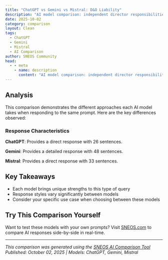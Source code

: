 ```yaml
---
title: "ChatGPT vs Gemini vs Mistral: D&O Liability"
description: "AI model comparison: independent director responsibilities..."
date: 2025-10-02
category: comparison
layout: Clean
tags:
  - ChatGPT
  - Gemini
  - Mistral
  - AI Comparison
author: SNEOS Community
head:
  - - meta
    - name: description
      content: "AI model comparison: independent director responsibilities..."
---
```


<ChatComparison
  title="ChatGPT vs Gemini vs Mistral: D&amp;O Liability"
  prompt="independent director responsibilities"
  :responses='{
    "ChatGPT": "Independent directors play a crucial role in corporate governance by providing unbiased oversight and ensuring that the interests of all stakeholders, including shareholders, are protected. Their key responsibilities typically include:\n\n1. **Governance Oversight**  \n   - Ensure the company adheres to legal and regulatory requirements.  \n   - Monitor the effectiveness of the board and its committees.  \n   - Promote ethical standards and corporate social responsibility.\n\n2. **Strategic Guidance**  \n   - Provide independent input on the company\u2019s strategy and business plans.  \n   - Challenge and constructively question management decisions.  \n   - Approve significant corporate policies and major investments.\n\n3. **Risk Management and Compliance**  \n   - Oversee risk management frameworks and internal controls.  \n   - Ensure compliance with applicable laws, regulations, and internal policies.  \n   - Monitor financial reporting and audit processes.\n\n4. **Performance Monitoring**  \n   - Evaluate the performance of the CEO and senior management.  \n   - Ensure appropriate succession planning for key executives.  \n   - Review remuneration policies to align executive compensation with company performance.\n\n5. **Protect Stakeholder Interests**  \n   - Balance the interests of shareholders, employees, customers, and other stakeholders.  \n   - Address conflicts of interest with impartiality.  \n   - Safeguard minority shareholders\u2019 rights.\n\n6. **Attendance and Participation**  \n   - Attend board and committee meetings regularly.  \n   - Prepare diligently and actively participate in discussions.  \n   - Bring an independent perspective free from management influence.\n\nOverall, independent directors are expected to act with integrity, objectivity, and diligence to enhance transparency, accountability, and long-term value creation.",
    "Gemini": "Independent directors play a crucial role in corporate governance, acting as a check and balance on management and protecting the interests of shareholders, especially minority shareholders.  Their responsibilities are broad and encompass several key areas:\n\n**1. Oversight and Monitoring:**\n\n*   **Overseeing Management Performance:** Critically evaluating the performance of the CEO and other senior executives.  This includes assessing strategic plans, financial results, operational efficiency, and compliance with legal and ethical standards.\n*   **Risk Management:** Ensuring that the company has effective risk management systems in place and that management is adequately identifying, assessing, and mitigating risks. This includes financial, operational, compliance, and reputational risks.\n*   **Internal Controls:** Monitoring the effectiveness of internal controls over financial reporting and operations. They rely on reports from internal audit and the external auditor.\n*   **Compliance:** Overseeing the company\u0027s compliance with laws, regulations, and ethical standards.\n*   **Succession Planning:** Participating in the planning for the succession of key executives, including the CEO.  This ensures a smooth transition and minimizes disruption.\n*   **Crisis Management:**  Providing oversight and guidance during crises, ensuring the company responds effectively and ethically.\n\n**2. Strategic Guidance and Counsel:**\n\n*   **Strategic Planning:** Providing independent perspective and guidance on the company\u0027s strategic direction.  This includes challenging management assumptions and ensuring the strategy is aligned with shareholder interests.\n*   **Major Transactions:**  Reviewing and approving significant transactions, such as mergers, acquisitions, divestitures, and capital expenditures. This ensures that these transactions are in the best interests of the company and shareholders.\n*   **Corporate Governance:**  Championing good corporate governance practices and ensuring the board operates effectively and ethically.\n\n**3. Representing Shareholder Interests:**\n\n*   **Protecting Minority Shareholders:**  Ensuring that the interests of all shareholders, particularly minority shareholders, are protected in decision-making.\n*   **Fairness and Equity:**  Promoting fairness and equity in the treatment of all shareholders.\n*   **Proxy Oversight:**  Reviewing and approving proxy statements and related materials.\n*   **Shareholder Communication:**  Being accessible to shareholders and responding to their concerns (sometimes through designated lead independent director).\n\n**4. Committee Participation:**\n\nIndependent directors typically serve on key board committees, which provide in-depth oversight of specific areas.  Common committees include:\n\n*   **Audit Committee:**  Responsible for overseeing the company\u0027s financial reporting process, internal controls, and external audit.  Usually composed entirely of independent directors with financial expertise.\n*   **Compensation Committee:**  Responsible for determining the compensation of the CEO and other senior executives.  Often composed entirely of independent directors.\n*   **Nominating and Governance Committee:**  Responsible for identifying and nominating candidates for the board, as well as developing and overseeing the company\u0027s corporate governance policies.  Ideally, this committee is comprised of independent directors.\n*   **Risk Committee:** Oversees the company\u0027s risk management framework.  Often composed entirely or primarily of independent directors.\n\n**5. Fiduciary Duties:**\n\nIndependent directors, like all directors, have fiduciary duties to the company and its shareholders.  These include:\n\n*   **Duty of Care:**  Exercising reasonable care and diligence in making decisions on behalf of the company.  This includes being informed, seeking expert advice when necessary, and making decisions in good faith.\n*   **Duty of Loyalty:**  Acting in the best interests of the company and its shareholders, and avoiding conflicts of interest.  This means putting the company\u0027s interests ahead of their own personal interests.\n*   **Duty of Good Faith:**  Acting honestly and with integrity in all dealings with the company.\n\n**Independence Requirements:**\n\nTo fulfill their responsibilities effectively, independent directors must be truly independent from management.  This typically means that they:\n\n*   **Have no material financial relationship with the company (other than director compensation).**\n*   **Are not current or former employees of the company or its affiliates.**\n*   **Do not have close family ties to management.**\n*   **Do not have significant business relationships with the company that could compromise their objectivity.**\n\n**In Summary:**\n\nIndependent directors are vital for ensuring good corporate governance, protecting shareholder interests, and promoting the long-term success of the company.  They provide a critical perspective and oversight, helping to ensure that management is acting in the best interests of the company and its stakeholders. Their responsibilities are demanding and require a high level of competence, integrity, and independence.\n",
    "Mistral": "An independent director is a member of a company\u0027s board of directors who does not have a material or pecuniary relationship with the company or related persons, except for sitting fees and stock options or grants. Their primary responsibilities include:\n\n1. **Objectivity and Impartiality**:\n   - Provide independent judgment and opinions on the board.\n   - Act in the best interests of the company and all shareholders.\n   - Avoid any conflict of interest.\n\n2. **Strategic Guidance**:\n   - Contribute to the development of the company\u0027s strategy.\n   - Monitor the performance of the management in delivering the agreed strategy and objectives.\n\n3. **Risk Management**:\n   - Oversee and approve the company\u0027s risk management strategy and policies.\n   - Ensure that the company has an effective risk management and internal control system.\n\n4. **Financial Oversight**:\n   - Review and approve financial statements, significant financial reporting judgments, and accounting policies.\n   - Ensure the integrity of the company\u0027s financial reporting.\n\n5. **Board Meetings**:\n   - Prepare for, attend, and actively participate in board meetings and meetings of board committees.\n   - Ensure that the interests of all shareholders are properly represented and protected.\n\n6. **Executive Remuneration**:\n   - Serve on the remuneration committee to determine the remuneration of executive directors and senior management.\n   - Ensure that executive remuneration is aligned with the long-term interests of the company and shareholders.\n\n7. **Audit and Compliance**:\n   - Serve on the audit committee to oversee the company\u0027s financial reporting process, the audit process, and the company\u0027s system of internal controls.\n   - Ensure that the company complies with all relevant laws, regulations, and corporate governance codes.\n\n8. **Nomination and Succession Planning**:\n   - Serve on the nomination committee to identify and recommend suitable candidates for the board and senior management positions.\n   - Oversee the company\u0027s succession planning process.\n\n9. **Shareholder Communication**:\n   - Facilitate effective communication with shareholders.\n   - Ensure that the board understands and considers the views of shareholders.\n\n10. **Professional Development**:\n    - Keep up-to-date with industry trends, regulatory changes, and best practices in corporate governance.\n    - Participate in continuous professional development.\n\nIndependent directors play a crucial role in ensuring good corporate governance, providing a balanced and independent perspective, and protecting the interests of all shareholders."
  }'
  published-date="01:36"
/>

## Analysis

This comparison demonstrates the different approaches each AI model takes when responding to the same prompt. Here are the key differences observed:

### Response Characteristics

**ChatGPT**: Provides a direct response with 26 sentences. 

**Gemini**: Provides a detailed response with 48 sentences. 

**Mistral**: Provides a direct response with 33 sentences. 

## Key Takeaways

- Each model brings unique strengths to this type of query
- Response styles vary significantly between models
- Consider your specific use case when choosing between these models

## Try This Comparison Yourself

Want to test these models with your own prompts? Visit [SNEOS.com](https://sneos.com) to compare AI responses side-by-side in real-time.

---

*This comparison was generated using the [SNEOS AI Comparison Tool](https://sneos.com)*
*Published: October 02, 2025 | Models: ChatGPT, Gemini, Mistral*
